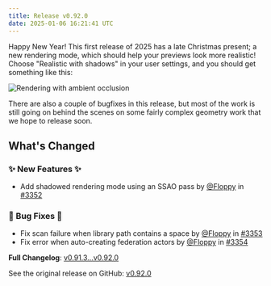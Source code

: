 ```yaml
---
title: Release v0.92.0
date: 2025-01-06 16:21:41 UTC
---
```

Happy New Year! This first release of 2025 has a late Christmas present; a new rendering mode, which should help your previews look more realistic! Choose "Realistic with shadows" in your user settings, and you should get something like this:

![Rendering with ambient occlusion](https://github.com/user-attachments/assets/1f263a7c-6ff7-4595-bc2f-d2f6934041df)

There are also a couple of bugfixes in this release, but most of the work is still going on behind the scenes on some fairly complex geometry work that we hope to release soon.

## What's Changed
### ✨ New Features ✨
* Add shadowed rendering mode using an SSAO pass by [@Floppy](https://github.com/Floppy) in [#3352](https://github.com/manyfold3d/manyfold/pull/3352)
### 🐛 Bug Fixes 🐛
* Fix scan failure when library path contains a space by [@Floppy](https://github.com/Floppy) in [#3353](https://github.com/manyfold3d/manyfold/pull/3353)
* Fix error when auto-creating federation actors by [@Floppy](https://github.com/Floppy) in [#3354](https://github.com/manyfold3d/manyfold/pull/3354)


**Full Changelog**: [v0.91.3...v0.92.0](https://github.com/manyfold3d/manyfold/compare/v0.91.3...v0.92.0)

See the original release on GitHub: [v0.92.0](https://github.com/manyfold3d/manyfold/releases/tag/v0.92.0)
